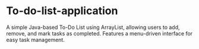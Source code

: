 # To-do-list-application
A simple Java-based To-Do List using ArrayList, allowing users to add, remove, and mark tasks as completed. Features a menu-driven interface for easy task management.
